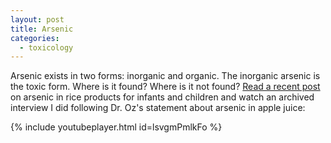 ```yaml
---
layout: post
title: Arsenic
categories:
  - toxicology
---
```



Arsenic exists in two forms: inorganic and organic. The inorganic arsenic is the toxic form. Where is it found? Where is it not found? [Read a recent post](http://seattlemamadoc.seattlechildrens.org/should-i-feed-my-baby-and-children-rice-arsenic-rice/) on arsenic in rice products for infants and children and watch an archived interview I did following Dr. Oz's statement about arsenic in apple juice:

{% include youtubeplayer.html id=lsvgmPmlkFo %}